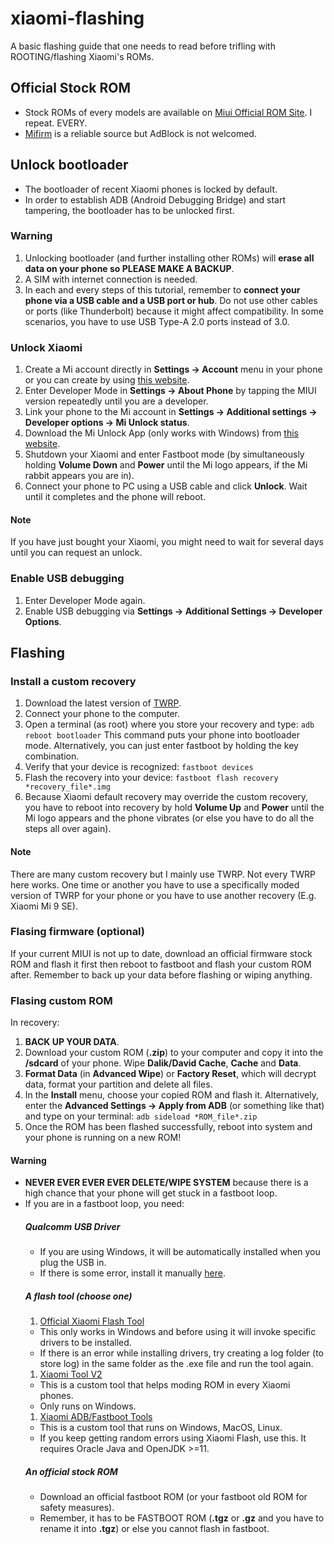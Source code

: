 # xiaomi-flashing
A basic flashing guide that one needs to read before trifling with ROOTING/flashing Xiaomi's ROMs.

## Official Stock ROM
* Stock ROMs of every models are available on <a href="https://c.mi.com/global/miuidownload/index">Miui Official ROM Site</a>. I repeat. EVERY.
* <a href="https://mifirm.net/">Mifirm</a> is a reliable source but AdBlock is not welcomed.

## Unlock bootloader
* The bootloader of recent Xiaomi phones is locked by default.
* In order to establish ADB (Android Debugging Bridge) and start tampering, the bootloader has to be unlocked first.
### Warning
1. Unlocking bootloader (and further installing other ROMs) will __erase all data on your phone so PLEASE MAKE A BACKUP__.
1. A SIM with internet connection is needed.
1. In each and every steps of this tutorial, remember to __connect your phone via a USB cable and a USB port or hub__. Do not use other cables or ports (like Thunderbolt) because it might affect compatibility. In some scenarios, you have to use USB Type-A 2.0 ports instead of 3.0.

### Unlock Xiaomi
1. Create a Mi account directly in __Settings -> Account__ menu in your phone or you can create by using <a href="https://account.xiaomi.com/pass/register/">this website</a>.
1. Enter Developer Mode in __Settings -> About Phone__ by tapping the MIUI version repeatedly until you are a developer.
1. Link your phone to the Mi account in __Settings -> Additional settings -> Developer options -> Mi Unlock status__.
1. Download the Mi Unlock App (only works with Windows) from <a href="https://en.miui.com/unlock/download_en.html">this website</a>.
1. Shutdown your Xiaomi and enter Fastboot mode (by simultaneously holding __Volume Down__ and __Power__ until the Mi logo appears, if the Mi rabbit appears you are in).
1. Connect your phone to PC using a USB cable and click __Unlock__. Wait until it completes and the phone will reboot.
  #### Note
  If you have just bought your Xiaomi, you might need to wait for several days until you can request an unlock.
  
### Enable USB debugging
1. Enter Developer Mode again.
1. Enable USB debugging via __Settings -> Additional Settings -> Developer Options__.

## Flashing
### Install a custom recovery
1. Download the latest version of <a href="https://twrp.me/Devices/Xiaomi/">TWRP</a>.
1. Connect your phone to the computer.
1. Open a terminal (as root) where you store your recovery and type:
`adb reboot bootloader`
This command puts your phone into bootloader mode. Alternatively, you can just enter fastboot by holding the key combination.
1. Verify that your device is recognized:
`fastboot devices`
1. Flash the recovery into your device:
`fastboot flash recovery *recovery_file*.img`
1. Because Xiaomi default recovery may override the custom recovery, you have to reboot into recovery by hold __Volume Up__ and __Power__ until the Mi logo appears and the phone vibrates (or else you have to do all the steps all over again).
  #### Note
  There are many custom recovery but I mainly use TWRP. Not every TWRP here works. One time or another you have to use a specifically moded version of TWRP for your phone or you have to use another recovery (E.g. Xiaomi Mi 9 SE).
### Flasing firmware (optional)
If your current MIUI is not up to date, download an official firmware stock ROM and flash it first then reboot to fastboot and flash your custom ROM after. Remember to back up your data before flashing or wiping anything.
### Flasing custom ROM
In recovery:
1. __BACK UP YOUR DATA__.
1. Download your custom ROM (__.zip__) to your computer and copy it into the __/sdcard__ of your phone.
Wipe __Dalik/David Cache__, __Cache__ and __Data__.
1. __Format Data__ (in __Advanced Wipe__) or __Factory Reset__, which will decrypt data, format your partition and delete all files.
3. In the __Install__ menu, choose your copied ROM and flash it.
Alternatively, enter the __Advanced Settings -> Apply from ADB__ (or something like that) and type on your terminal:
`adb sideload *ROM_file*.zip`
4. Once the ROM has been flashed successfully, reboot into system and your phone is running on a new ROM!
#### Warning
* __NEVER EVER EVER EVER DELETE/WIPE SYSTEM__ because there is a high chance that your phone will get stuck in a fastboot loop.
* If you are in a fastboot loop, you need:
  ##### Qualcomm USB Driver 
  * If you are using Windows, it will be automatically installed when you plug the USB in.
  * If there is some error, install it manually <a href="https://gsmusbdrivers.com/download/android-qualcomm-usb-driver/">here</a>.
  ##### A flash tool (choose one)
  1. <a href="https://www.xiaomiflash.com/download/">Official Xiaomi Flash Tool</a>
    * This only works in Windows and before using it will invoke specific drivers to be installed.
    * If there is an error while installing drivers, try creating a log folder (to store log) in the same folder as the .exe file and run the tool again.
  1. <a href="https://www.xiaomitool.com/V2/">Xiaomi Tool V2</a>
    * This is a custom tool that helps moding ROM in every Xiaomi phones.
    * Only runs on Windows.
  1. <a href="https://github.com/Szaki/XiaomiADBFastbootTools">Xiaomi ADB/Fastboot Tools</a>
    * This is a custom tool that runs on Windows, MacOS, Linux.
    * If you keep getting random errors using Xiaomi Flash, use this. It requires Oracle Java and OpenJDK >=11.
  ##### An official stock ROM
  * Download an official fastboot ROM (or your fastboot old ROM for safety measures).
  * Remember, it has to be FASTBOOT ROM (__.tgz__ or __.gz__ and you have to rename it into __.tgz__) or else you cannot flash in fastboot.


